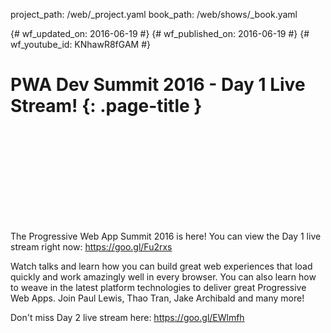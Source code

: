 project_path: /web/_project.yaml book_path: /web/shows/_book.yaml

{# wf_updated_on: 2016-06-19 #} {# wf_published_on: 2016-06-19 #} {# wf_youtube_id: KNhawR8fGAM #}

# PWA Dev Summit 2016 - Day 1 Live Stream! {: .page-title }

<div class="video-wrapper">
  <iframe class="devsite-embedded-youtube-video" data-video-id="KNhawR8fGAM"
          data-autohide="1" data-showinfo="0" frameborder="0" allowfullscreen>
  </iframe>
</div>

The Progressive Web App Summit 2016 is here! You can view the Day 1 live stream right now: https://goo.gl/Fu2rxs

Watch talks and learn how you can build great web experiences that load quickly and work amazingly well in every browser. You can also learn how to weave in the latest platform technologies to deliver great Progressive Web Apps. Join Paul Lewis, Thao Tran, Jake Archibald and many more!

Don't miss Day 2 live stream here: https://goo.gl/EWlmfh